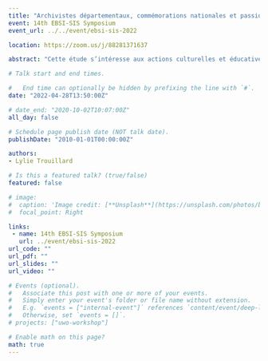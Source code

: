 ```yaml
---
title: "Archivistes départementaux, commémorations nationales et passions mémorielles : le bicentenaire de la Révolution française au sein de territoires marqués par la Contre- Révolution (1989-1996)"
event: 14th EBSI-SIS Symposium
event_url: ../../event/ebsi-sis-2022

location: https://zoom.us/j/88281371637

abstract: "Cette étude s’intéresse aux actions culturelles et éducatives réalisées par les services d’archives départementales lors de commémorations nationales en France ; ici celle du Bicentenaire de la Révolution française (1989). Et plus particulièrement, au sein de territoires où peuvent subsister des tensions mémorielles, ce qui m’amène à réfléchir à la posture de l’archiviste face à celles-ci. Une première partie revient sur l’importance politique de la commémoration de la Révolution, plébiscitée par les services d’archives. Elle propose d’étudier le Bicentenaire à l’échelle nationale mais également au niveau des collectivités locales qui sont elles aussi au cœur du phénomène commémoratif. Enfin, de mettre en avant l’implication des services d’archives, notamment par le biais de leurs actions de valorisation. Une seconde partie se concentre sur la commémoration au sein de trois services d’archives départementales, celles de Maine-et-Loire, Mayenne et Vendée, situés au sein de territoires marqués par la Contre-Révolution. Par l’analyse de dossiers du service, de la presse locale, de catalogues d’expositions, de dossiers éducatifs et d’entretiens variés, l’objectif est de comprendre comment les archivistes ont adapté le contenu de leurs actions culturelles et éducatives pour répondre aux attentes mémorielles de l’État tout en prenant en considération les tensions que celles-ci peuvent engendrer. Il s’agit donc de s’intéresser au contexte de cette célébration dans les départements concernés, de comparer la réponse culturelle et éducative des services ainsi que la position de l’archiviste face aux passions mémorielles."

# Talk start and end times.

#   End time can optionally be hidden by prefixing the line with `#`.
date: "2022-04-28T13:50:00Z"

# date_end: "2020-10-02T10:07:00Z"
all_day: false

# Schedule page publish date (NOT talk date).
publishDate: "2010-01-01T00:00:00Z"

authors:
- Lylie Trouillard

# Is this a featured talk? (true/false)
featured: false

# image:
#  caption: 'Image credit: [**Unsplash**](https://unsplash.com/photos/bzdhc5b3Bxs)'
#  focal_point: Right

links:
 - name: 14th EBSI-SIS Symposium
   url: ../event/ebsi-sis-2022
url_code: ""
url_pdf: ""
url_slides: ""
url_video: ""

# Events (optional).
#   Associate this post with one or more of your events.
#   Simply enter your event's folder or file name without extension.
#   E.g. `events = ["internal-event"]` references `content/event/deep-learning/index.md`.
#   Otherwise, set `events = []`.
# projects: ["uwo-workshop"]

# Enable math on this page?
math: true
---
```

